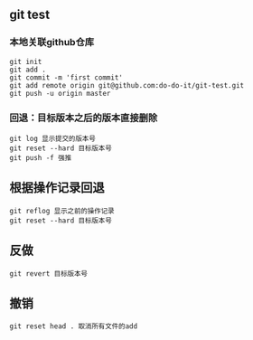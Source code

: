 ## git test

### 本地关联github仓库

```
git init
git add .
git commit -m 'first commit'
git add remote origin git@github.com:do-do-it/git-test.git
git push -u origin master
```

### 回退：目标版本之后的版本直接删除

```
git log 显示提交的版本号
git reset --hard 目标版本号
git push -f 强推
```

## 根据操作记录回退

```
git reflog 显示之前的操作记录
git reset --hard 目标版本号
```

## 反做

```
git revert 目标版本号
```

## 撤销

```
git reset head . 取消所有文件的add
```